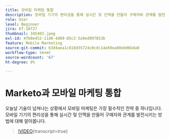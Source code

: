 ```yaml
---
title: 모바일 마케팅 통합
description: 모바일 기기의 편리성을 통해 실시간 및 인맥을 만들어 구매자와 관계를 발전시키는 방법에 대해 알아봅니다.
role: User
level: Beginner
jira: KT-10727
thumbnail: 345403.jpeg
exl-id: 4fb8e452-11d0-4d89-85c2-5a9ed097853b
feature: Mobile Marketing
source-git-commit: 63d4aea1c818d35724c0cdc14e69ea00eb06b4a0
workflow-type: tm+mt
source-wordcount: '67'
ht-degree: 0%

---
```


# Marketo과 모바일 마케팅 통합

오늘날 기술이 넘쳐나는 상황에서 모바일 마케팅은 가장 필수적인 전략 중 하나입니다. 모바일 기기의 편리성을 통해 실시간 및 인맥을 만들어 구매자와 관계를 발전시키는 방법에 대해 알아봅니다.

>[!VIDEO](https://video.tv.adobe.com/v/3411689/?quality=12&learn=on&captions=kor){transcript=true}
